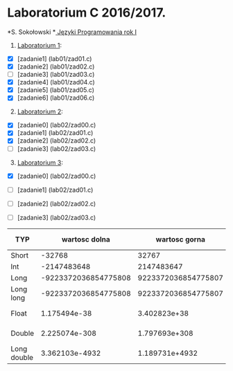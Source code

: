 # Laboratorium C 2016/2017.

*S. Sokołowski
*[ Języki Programowania rok I ](http://sigma.ug.edu.pl/~stefan/Dydaktyka/JezProg/)

1. [Laboratorium 1](lab01):
* [x] [zadanie1] (lab01/zad01.c)
* [x] [zadanie2] (lab01/zad02.c)
* [ ] [zadanie3] (lab01/zad03.c)
* [x] [zadanie4] (lab01/zad04.c)
* [x] [zadanie5] (lab01/zad05.c)
* [x] [zadanie6] (lab01/zad06.c)
2. [Laboratorium 2](lab02):
* [x] [zadanie0] (lab02/zad00.c)
* [x] [zadanie1] (lab02/zad01.c)
* [x] [zadanie2] (lab02/zad02.c)
* [ ] [zadanie3] (lab02/zad03.c)
3. [Laboratorium 3](lab03):
* [x] [zadanie0] (lab02/zad00.c)
* [ ] [zadanie1] (lab02/zad01.c)
* [ ] [zadanie2] (lab02/zad02.c)
* [ ] [zadanie3] (lab02/zad03.c)


| TYP     |     wartosc dolna|      wartosc gorna|      ziarno|     precyzja|     format we/wy |
| --------|------------------|-------------------|------------|-------------|---------------------- |
| Short   |     -32768|     32767|     |     |     i |
| Int     |     -2147483648|     2147483647|     |     |     i |
| Long    |     -9223372036854775808|     9223372036854775807|     |     |     li |
| Long long    |     -9223372036854775808|     9223372036854775807|     |     |     lli |
| Float    |     1.175494e-38|     3.402823e+38|     1.192093e-07|     6|     e f |
| Double    |     2.225074e-308|     1.797693e+308|     2.220446e-16|     15|     le lf |
| Long double    |     3.362103e-4932|     1.189731e+4932|     1.084202e-19|     18|     le lf |
